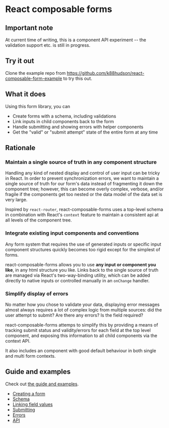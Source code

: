 # React composable forms

## Important note

At current time of writing, this is a component API experiment -- the validation support etc. is still in progress.

## Try it out

Clone the example repo from https://github.com/k88hudson/react-composable-form-example to try this out.

##  What it does

Using this form library, you can

* Create forms with a schema, including validations
* Link inputs in child components back to the form
* Handle submitting and showing errors with helper components
* Get the "valid" or "submit attempt" state of the entire form at any time

## Rationale

### Maintain a single source of truth in any component structure

Handling any kind of nested display and control of user input can be tricky in React. In order to prevent synchronization errors, we want to maintain a single source of truth for our form's data instead of fragmenting it down the component tree; however, this can become overly complex, verbose, and/or fragile if the components get too nested or the data model of the data set is very large.

Inspired by `react-router`, react-composable-forms uses a top-level schema in combination with React's `context` feature to maintain a consistent api at all levels of the component tree.

### Integrate existing input components and conventions

Any form system that requires the use of generated inputs or specific input component structures quickly becomes too rigid except for the simplest of forms.

react-composable-forms allows you to use **any input or component you like**, in any html structure you like. Links back to the single source of truth are managed via React's two-way-binding utility, which can be added directly to native inputs or controlled manually in an `onChange` handler.

### Simplify display of errors

No matter how you chose to validate your data, displaying error messages almost always requires a lot of complex logic from multiple sources: did the user attempt to submit? Are there any errors? Is the field required?

react-composable-forms attemps to simplify this by providing a means of tracking submit status and validity/errors for each field at the top level component, and exposing this information to all child components via the context API.

It also includes an <ErrorMessage /> component with good default behaviour in both single and multi form contexts.

## Guide and examples

Check out [the guide and examples](http://k88hudson.github.io/react-composable-form/www).

* [Creating a form](./examples/simple/docs.md)
* [Schema](./examples/schema/docs.md)
* [Linking field values](./examples/linking/docs.md)
* [Submitting](./examples/submitting/docs.md)
* [Errors](./examples/errors/docs.md)
* [API](./src/lib/apiDocs)
